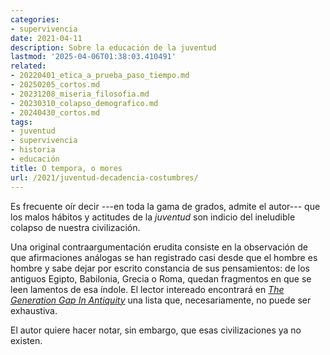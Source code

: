 ```yaml
---
categories:
- supervivencia
date: 2021-04-11
description: Sobre la educación de la juventud
lastmod: '2025-04-06T01:38:03.410491'
related:
- 20220401_etica_a_prueba_paso_tiempo.md
- 20250205_cortos.md
- 20231208_miseria_filosofia.md
- 20230310_colapso_demografico.md
- 20240430_cortos.md
tags:
- juventud
- supervivencia
- historia
- educación
title: O tempora, o mores
url: /2021/juventud-decadencia-costumbres/
---
```


Es frecuente oír decir ---en toda la gama de grados, admite el autor--- que los malos hábitos y actitudes de la _juventud_ son indicio del ineludible colapso de nuestra civilización.

Una original contraargumentación erudita consiste en la observación de que afirmaciones análogas se han registrado casi desde que el hombre es hombre y sabe dejar por escrito constancia de sus pensamientos: de los antiguos Egipto, Babilonia, Grecia o Roma, quedan fragmentos en que se leen lamentos de esa índole. El lector intereado encontrará en [_The Generation Gap In Antiquity_](https://www.jstor.org/stable/985800) una lista que, necesariamente, no puede ser exhaustiva.

El autor quiere hacer notar, sin embargo, que esas civilizaciones ya no existen.